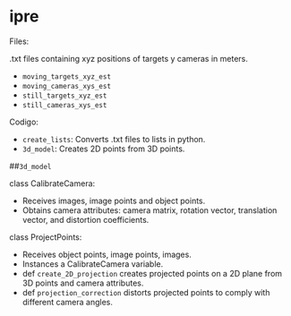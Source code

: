 # ipre

Files:

.txt files containing xyz positions of targets y cameras in meters.
  - `moving_targets_xyz_est`
  - `moving_cameras_xys_est`
  - `still_targets_xyz_est`
  - `still_cameras_xys_est`

Codigo:
  - `create_lists`: Converts .txt files to lists in python.
  - `3d_model`: Creates 2D points from 3D points.
  
##`3d_model`
  
  class CalibrateCamera:
  
  - Receives images, image points and object points.
  - Obtains camera attributes: camera matrix, rotation vector, translation vector, and distortion coefficients.

  class ProjectPoints:
  
  - Receives object points, image points, images.
  - Instances a CalibrateCamera variable.
  - def `create_2D_projection` creates projected points on a 2D plane from 3D points and camera attributes.
  - def `projection_correction` distorts projected points to comply with different camera angles.
